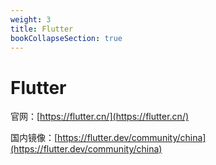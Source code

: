 ```yaml
---
weight: 3
title: Flutter
bookCollapseSection: true
---
```


# Flutter

官网：[https://flutter.cn/](https://flutter.cn/)

国内镜像：[https://flutter.dev/community/china](https://flutter.dev/community/china)